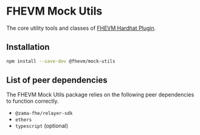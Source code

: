 # FHEVM Mock Utils

The core utility tools and classes of
[FHEVM Hardhat Plugin](https://github.com/zama-ai/fhevm-mocks/tree/main/packages/hardhat-plugin).

## Installation

```sh
npm install --save-dev @fhevm/mock-utils
```

## List of peer dependencies

The FHEVM Mock Utils package relies on the following peer dependencies to function correctly.

- `@zama-fhe/relayer-sdk`
- `ethers`
- `typescript` (optional)
